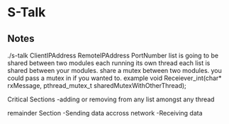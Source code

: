 # S-Talk

## Notes

./s-talk ClientIPAddress RemoteIPAddress PortNumber 
list is going to be shared between two modules each running its own thread
each list is shared between your modules. share a mutex between two modules.
you could pass a mutex in if you wanted to. example
void Receiever_int(char* rxMessage, pthread_mutex_t sharedMutexWithOtherThread);

Critical Sections
-adding or removing from any list amongst any thread

remainder Section
-Sending data accross network
-Receiving data


